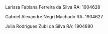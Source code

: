 <p> Larissa Fabiana Ferreira da Silva RA: 1904628 </p>
<p> Gabriel Alexandre Negri Machado RA: 1904627 </p>
<p> Julia Rodrigues Zubi da Silva RA: 1904880 </p>
